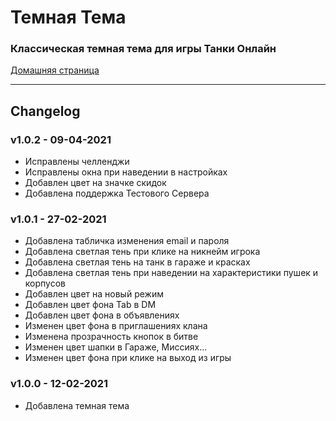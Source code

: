 ﻿# Темная Тема

<h3>Классическая темная тема для игры Танки Онлайн</h3>

[Домашняя страница](https://tankidarktheme.github.io/)

<hr>

<h2>Changelog</h2>

### v1.0.2 - 09-04-2021

- Исправлены челленджи
- Исправлены окна при наведении в настройках
- Добавлен цвет на значке скидок
- Добавлена поддержка Тестового Сервера

### v1.0.1 - 27-02-2021

- Добавлена табличка изменения email и пароля
- Добавлена светлая тень при клике на никнейм игрока
- Добавлена светлая тень на танк в гараже и красках
- Добавлена светлая тень при наведении на характеристики пушек и корпусов
- Добавлен цвет на новый режим
- Добавлен цвет фона Tab в DM
- Добавлен цвет фона в объявлениях
- Изменен цвет фона в приглашениях клана
- Изменена прозрачность кнопок в битве
- Изменен цвет шапки в Гараже, Миссиях...
- Изменен цвет фона при клике на выход из игры

### v1.0.0 - 12-02-2021

- Добавлена темная тема

